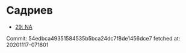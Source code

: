 # Садриев
- [29: NA](29.md)

Commit: 54edbca49351584535b5bca24dc7f8de1456dce7
 fetched at: 20201117-071801
